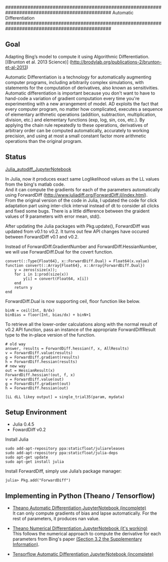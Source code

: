 ##############################################################################################
Automatic Differentiation
##############################################################################################

Goal
------------
Adapting Bing’s model to compute it using Algorithmic Differentiation.
[(Brunton et al. 2013 Science)] (http://brodylab.org/publications-2/brunton-et-al-2013)

Automatic Differentiation is a technology for automatically augmenting computer programs, including arbitrarily complex simulations, with statements for the computation of derivatives, also known as sensitivities. Automatic differentiation is important because you don't want to have to hand-code a variation of gradient computation every time you're experimenting with a new arrangement of model. AD exploits the fact that every computer program, no matter how complicated, executes a sequence of elementary arithmetic operations (addition, subtraction, multiplication, division, etc.) and elementary functions (exp, log, sin, cos, etc.). By applying the chain rule repeatedly to these operations, derivatives of arbitrary order can be computed automatically, accurately to working precision, and using at most a small constant factor more arithmetic operations than the original program.

Status
-------
[Julia_autodiff_JupyterNotebook](https://github.com/misun6312/autodiff/blob/master/Julia_autodiff.ipynb)

In Julia, now it produces exact same Loglikelihood values as the LL values from the bing's matlab code.  
And it can compute the gradients for each of the parameters automatically using ForwardDiff (http://www.juliadiff.org/ForwardDiff.jl/index.html).  
From the original version of the code in Julia, I updated the code for click adaptation part using inter-click interval instead of dt to consider all clicks and fixed some bugs. 
There is a little difference between the graident values of 9 parameters with error mean, std().

After updating the Julia packages with Pkg.update(), ForwardDiff was updated from v0.1 to v0.2. It turns out few API changes have occured between ForwardDiff v0.1 and v0.2.  

Instead of ForwardDiff.GradientNumber and ForwardDiff.HessianNumber, we will use ForwardDiff.Dual for the covert function.

    convert(::Type{Float64}, x::ForwardDiff.Dual) = Float64(x.value)
    function convert(::Array{Float64}, x::Array{ForwardDiff.Dual}) 
        y = zeros(size(x)); 
        for i in 1:prod(size(x)) 
            y[i] = convert(Float64, x[i]) 
        end
        return y
    end

ForwardDiff.Dual is now supporting ceil, floor function like below. 

    binN = ceil(Int, B/dx) 
    binBias = floor(Int, bias/dx) + binN+1  

To retrieve all the lower-order calculations along with the normal result of v0.2 API function, pass an instance of the appropriate ForwardDiffResult type to the in-place version of the function.

    # old way
    answer, results = ForwardDiff.hessian(f, x, AllResults)
    v = ForwardDiff.value(results)
    g = ForwardDiff.gradient(results)
    h = ForwardDiff.hessian(results) 
    # new way
    out = HessianResult(x)
    ForwardDiff.hessian!(out, f, x)
    v = ForwardDiff.value(out)
    g = ForwardDiff.gradient(out)
    h = ForwardDiff.hessian(out)


```
[LL dLL likey output] = single_trial35(param, mydata)
```

Setup Environment
-------
* Julia 0.4.5  
* FowardDiff v0.2

Install Julia

    sudo add-apt-repository ppa:staticfloat/juliareleases
    sudo add-apt-repository ppa:staticfloat/julia-deps
    sudo apt-get update
    sudo apt-get install julia

Install ForwardDiff, simply use Julia’s package manager:

    julia> Pkg.add("ForwardDiff")


Implementing in Python (Theano / Tensorflow) 
-------
* [Theano Automatic Differentiation JupyterNotebook (incomplete)](https://github.com/misun6312/autodiff/blob/master/Theano_autodiff.ipynb)   
It can only compute gradients of bias and lapse automatically. For the rest of parameters, it produces nan value.

* [Theano Numerical Differentiation JupyterNotebook (it's working)](https://github.com/misun6312/autodiff/blob/master/Theano_Manualdiff.ipynb)   
This follows the numerical approach to compute the derivative for each parameters from Bing's paper [(Section 3.2 the Supplementary Information)](http://science.sciencemag.org/content/suppl/2013/04/04/340.6128.95.DC1). 

* [Tensorflow Automatic Differentiation JupyterNotebook (incomplete)](https://github.com/misun6312/autodiff/blob/master/Tensorflow_autodiff3.ipynb)  


